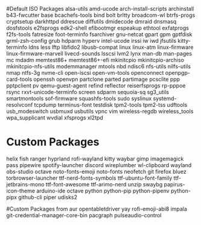 #Default ISO Packages
alsa-utils
amd-ucode
arch-install-scripts
archinstall
b43-fwcutter
base
bcachefs-tools
bind
bolt
brltty
broadcom-wl
btrfs-progs
cryptsetup
darkhttpd
ddrescue
diffutils
dmidecode
dmraid
dnsmasq
dosfstools
e2fsprogs
edk2-shell
efibootmgr
espeakup
ethtool
exfatprogs
f2fs-tools
fatresize
foot-terminfo
fsarchiver
gnu-netcat
gpart
gpm
gptfdisk
grml-zsh-config
grub
hdparm
hyperv
intel-ucode
irssi
iw
iwd
jfsutils
kitty-terminfo
ldns
less
lftp
libfido2
libusb-compat
linux
linux-atm
linux-firmware
linux-firmware-marvell
livecd-sounds
lsscsi
lvm2
lynx
man-db
man-pages
mc
mdadm
memtest86+
memtest86+-efi
mkinitcpio
mkinitcpio-archiso
mkinitcpio-nfs-utils
modemmanager
mtools
nbd
ndisc6
nfs-utils
nilfs-utils
nmap
ntfs-3g
nvme-cli
open-iscsi
open-vm-tools
openconnect
openpgp-card-tools
openssh
openvpn
partclone
parted
partimage
pcsclite
ppp
pptpclient
pv
qemu-guest-agent
refind
reflector
reiserfsprogs
rp-pppoe
rsync
rxvt-unicode-terminfo
screen
sdparm
sequoia-sq
sg3_utils
smartmontools
sof-firmware
squashfs-tools
sudo
syslinux
systemd-resolvconf
tcpdump
terminus-font
testdisk
tpm2-tools
tpm2-tss
udftools
usb_modeswitch
usbmuxd
usbutils
vpnc
vim
wireless-regdb
wireless_tools
wpa_supplicant
wvdial
xfsprogs
xl2tpd

# Custom Packages
helix
fish
ranger
hyprland
rofi-wayland
kitty
waybar
gimp
imagemagick
pass
pipewire
spotify-launcher
discord
wireplumber
wl-clipboard
wayland
obs-studio
octave
noto-fonts-emoji
noto-fonts
neofetch
git
firefox
bluez
torbrowser-launcher
ttf-nerd-fonts-symbols
ttf-ubuntu-font-family
ttf-jetbrains-mono
ttf-font-awesome
ttf-arimo-nerd
unzip
swaybg
papirus-icon-theme
arduino-ide
octave
python
python-pip
python-pipenv
python-pipx
github-cli
piper
udisks2

#Custom Packages from aur
opentabletdriver
yay
rofi-emoji-abi8
impala
git-credential-manager-core-bin
pacgraph
pulseaudio-control
